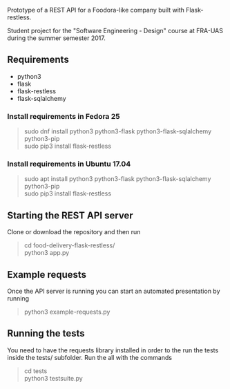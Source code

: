 Prototype of a REST API for a Foodora-like company built with Flask-restless.

Student project for the "Software Engineering - Design" course at FRA-UAS during the summer semester 2017.

## Requirements
* python3
* flask
* flask-restless
* flask-sqlalchemy

### Install requirements in Fedora 25
> sudo dnf install python3 python3-flask python3-flask-sqlalchemy python3-pip  
> sudo pip3 install flask-restless

### Install requirements in Ubuntu 17.04
> sudo apt install python3 python3-flask python3-flask-sqlalchemy python3-pip  
> sudo pip3 install flask-restless


## Starting the REST API server
Clone or download the repository and then run
> cd food-delivery-flask-restless/  
> python3 app.py

## Example requests
Once the API server is running you can start an automated presentation by running
> python3 example-requests.py

## Running the tests
You need to have the requests library installed in order to the run the tests inside the tests/ subfolder.
Run the all with the commands
> cd tests  
> python3 testsuite.py
